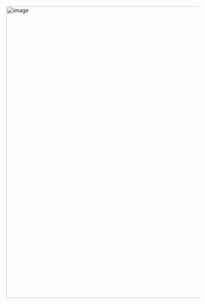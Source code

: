 <img width="763" alt="image" src="https://user-images.githubusercontent.com/11669149/224497620-860e2581-266d-49c4-b130-700495e60df6.png">
